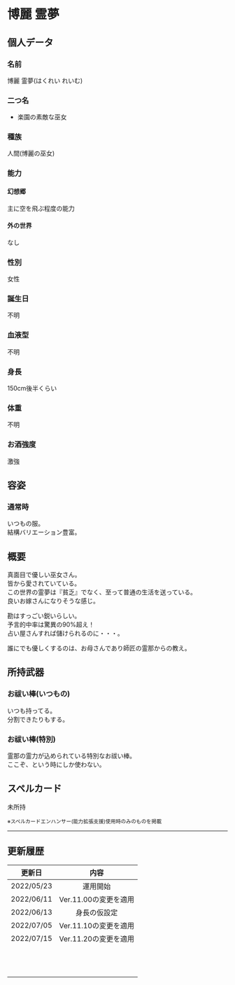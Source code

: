 # 博麗 霊夢

## 個人データ
### 名前
博麗 霊夢(はくれい れいむ)

### 二つ名
- 楽園の素敵な巫女

### 種族
人間(博麗の巫女)

### 能力
#### 幻想郷
主に空を飛ぶ程度の能力

#### 外の世界
なし

### 性別
女性

### 誕生日
不明

### 血液型
不明

### 身長
150cm後半くらい

### 体重
不明

### お酒強度
激強

## 容姿
### 通常時
いつもの服。<br />
結構バリエーション豊富。

## 概要
真面目で優しい巫女さん。<br />
皆から愛されていている。<br />
この世界の霊夢は『貧乏』でなく、至って普通の生活を送っている。<br />
良いお嫁さんになりそうな感じ。<br />

勘はすっごい鋭いらしい。<br />
予言的中率は驚異の90%超え！<br />
占い屋さんすれば儲けられるのに・・・。<br />

誰にでも優しくするのは、お母さんであり師匠の霊那からの教え。

## 所持武器
### お祓い棒(いつもの)
いつも持ってる。<br />
分割できたりもする。

### お祓い棒(特別)
霊那の霊力が込められている特別なお祓い棒。<br />
ここぞ、という時にしか使わない。

## スペルカード
未所持

<sup>
※スペルカードエンハンサー(能力拡張支援)使用時のみのものを掲載
</sup>

***

## 更新履歴
| 更新日 | 内容 |
| :---: | :---: |
| 2022/05/23 | 運用開始 |
| 2022/06/11 | Ver.11.00の変更を適用 |
| 2022/06/13 | 身長の仮設定 |
| 2022/07/05 | Ver.11.10の変更を適用 |
| 2022/07/15 | Ver.11.20の変更を適用 |
| | |
| | |
| | |
| | |
| | |
| | |
| | |
| | |
| | |
| | |
| | |
| | |

